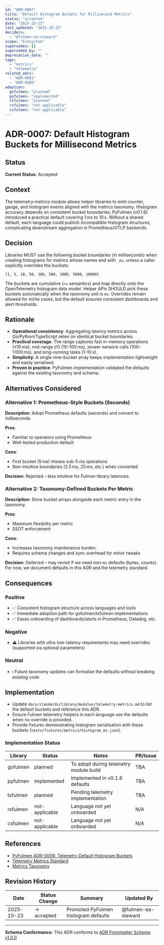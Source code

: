 ```yaml
---
id: "ADR-0007"
title: "Default Histogram Buckets for Millisecond Metrics"
status: "accepted"
date: "2025-10-23"
last_updated: "2025-10-23"
deciders:
  - "@fulmen-ea-steward"
scope: "Ecosystem"
supersedes: []
superseded_by: ""
deprecation_date: ""
tags:
  - "metrics"
  - "telemetry"
related_adrs:
  - "ADR-0003"
  - "ADR-0006"
adoption:
  gofulmen: "planned"
  pyfulmen: "implemented"
  tsfulmen: "planned"
  rsfulmen: "not-applicable"
  csfulmen: "not-applicable"
---
```


# ADR-0007: Default Histogram Buckets for Millisecond Metrics

## Status

**Current Status**: Accepted

## Context

The telemetry-metrics module allows helper libraries to emit counter, gauge, and histogram events aligned with the
metrics taxonomy. Histogram accuracy depends on consistent bucket boundaries; PyFulmen (v0.1.6) introduced a
practical default covering 1 ms to 10 s. Without a shared default, each language could publish incompatible
histogram structures, complicating downstream aggregation in Prometheus/OTLP backends.

## Decision

Libraries MUST use the following bucket boundaries (in milliseconds) when creating histograms for metrics whose
names end with `_ms`, unless a caller explicitly overrides the buckets:

```
[1, 5, 10, 50, 100, 500, 1000, 5000, 10000]
```

The buckets are cumulative (`<=` semantics) and map directly onto the OpenTelemetry histogram data model. Helper
APIs SHOULD pick these buckets automatically when the taxonomy unit is `ms`. Overrides remain allowed for niche
cases, but the default ensures consistent dashboards and alert thresholds.

## Rationale

- **Operational consistency**: Aggregating latency metrics across Go/Python/TypeScript relies on identical bucket
  boundaries.
- **Practical coverage**: The range captures fast in-memory operations (≤10 ms), mid-range I/O (10–100 ms), slower
  network calls (100–1 000 ms), and long-running tasks (1–10 s).
- **Simplicity**: A single nine-bucket array keeps implementation lightweight and easily serialised.
- **Proven in practice**: PyFulmen implementation validated the defaults against the existing taxonomy and schema.

## Alternatives Considered

### Alternative 1: Prometheus-Style Buckets (Seconds)

**Description**: Adopt Prometheus defaults (seconds) and convert to milliseconds.

**Pros**:

- Familiar to operators using Prometheus
- Well-tested production default

**Cons**:

- First bucket (5 ms) misses sub-5 ms operations
- Non-intuitive boundaries (2.5 ms, 25 ms, etc.) when converted

**Decision**: Rejected – less intuitive for Fulmen library latencies.

### Alternative 2: Taxonomy-Defined Buckets Per Metric

**Description**: Store bucket arrays alongside each metric entry in the taxonomy.

**Pros**:

- Maximum flexibility per metric
- SSOT enforcement

**Cons**:

- Increases taxonomy maintenance burden
- Requires schema changes and sync overhead for minor tweaks

**Decision**: Deferred – may revisit if we need non-`ms` defaults (bytes, counts). For now, we document defaults in
this ADR and the telemetry standard.

## Consequences

### Positive

- ✅ Consistent histogram structure across languages and tools
- ✅ Immediate adoption path for gofulmen/tsfulmen implementations
- ✅ Eases onboarding of dashboards/alerts in Prometheus, Datadog, etc.

### Negative

- ⚠️ Libraries with ultra-low-latency requirements may need overrides (supported via optional parameters)

### Neutral

- ℹ️ Future taxonomy updates can formalise the defaults without breaking existing code

## Implementation

- Update `docs/standards/library/modules/telemetry-metrics.md` to list the default buckets and reference this ADR.
- Ensure Fulmen telemetry helpers in each language use the defaults when no override is provided.
- Provide fixtures demonstrating histogram serialisation with these buckets (`tests/fixtures/metrics/histogram_ms.json`).

### Implementation Status

| Library  | Status         | Notes                                  | PR/Issue |
| -------- | -------------- | -------------------------------------- | -------- |
| gofulmen | planned        | To adopt during telemetry module build | TBA      |
| pyfulmen | implemented    | Implemented in v0.1.6 defaults         | TBA      |
| tsfulmen | planned        | Pending telemetry implementation       | TBA      |
| rsfulmen | not-applicable | Language not yet onboarded             | N/A      |
| csfulmen | not-applicable | Language not yet onboarded             | N/A      |

## References

- [PyFulmen ADR-0009: Telemetry Default Histogram Buckets](../../../pyfulmen/docs/development/adr/ADR-0009-telemetry-histogram-buckets.md)
- [Telemetry Metrics Standard](../modules/telemetry-metrics.md)
- [Metrics Taxonomy](../../../config/taxonomy/metrics.yaml)

## Revision History

| Date       | Status Change | Summary                              | Updated By         |
| ---------- | ------------- | ------------------------------------ | ------------------ |
| 2025-10-23 | → accepted    | Promoted PyFulmen histogram defaults | @fulmen-ea-steward |

---

**Schema Conformance**: This ADR conforms to [ADR Frontmatter Schema v1.0.0](https://schemas.fulmenhq.dev/standards/adr-frontmatter-v1.0.0.json)
